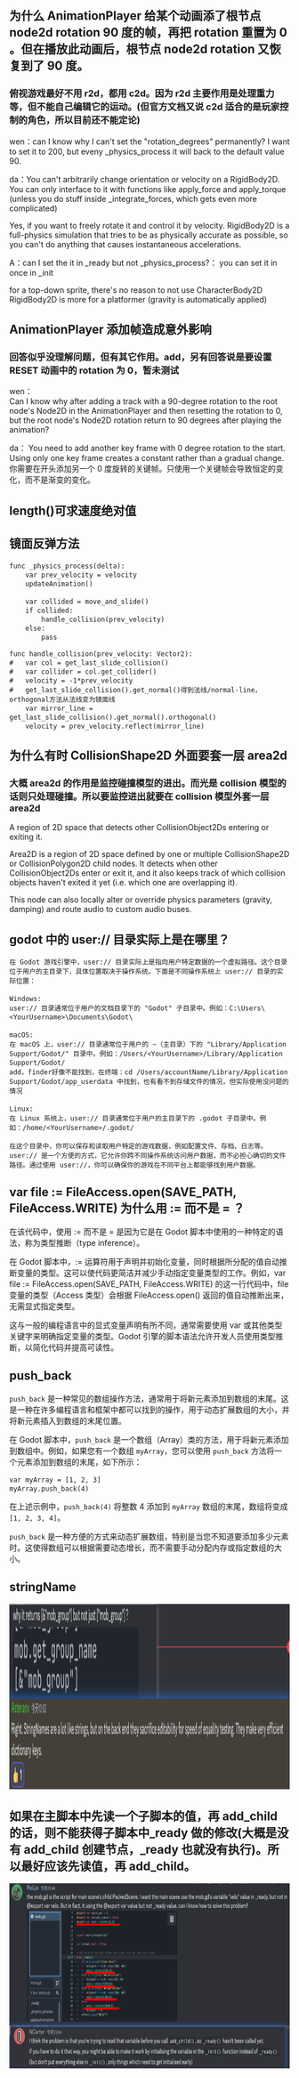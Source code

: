 ## 为什么 AnimationPlayer 给某个动画添了根节点 node2d rotation 90 度的帧，再把 rotation 重置为 0 。但在播放此动画后，根节点 node2d rotation 又恢复到了 90 度。

### 俯视游戏最好不用 r2d，都用 c2d。因为 r2d 主要作用是处理重力等，但不能自己编辑它的运动。(但官方文档又说 c2d 适合的是玩家控制的角色，所以目前还不能定论)

wen：can I know why I can't set the "rotation_degrees" permanently? I want to set it to 200, but eveny \_physics_process it will back to the default value 90.

da：You can't arbitrarily change orientation or velocity on a RigidBody2D. You can only interface to it with functions like apply_force and apply_torque (unless you do stuff inside \_integrate_forces, which gets even more complicated)

Yes, if you want to freely rotate it and control it by velocity. RigidBody2D is a full-physics simulation that tries to be as physically accurate as possible, so you can't do anything that causes instantaneous accelerations.

A：can I set the it in \_ready but not \_physics_process?：
you can set it in once in \_init

for a top-down sprite, there's no reason to not use CharacterBody2D
RigidBody2D is more for a platformer (gravity is automatically applied)

## AnimationPlayer 添加帧造成意外影响

### 回答似乎没理解问题，但有其它作用。add，另有回答说是要设置 RESET 动画中的 rotation 为 0，暂未测试

wen：  
Can I know why after adding a track with a 90-degree rotation to the root node's Node2D in the AnimationPlayer and then resetting the rotation to 0, but the root node's Node2D rotation return to 90 degrees after playing the animation?

da：
You need to add another key frame with 0 degree rotation to the start. Using only one key frame creates a constant rather than a gradual change.  
你需要在开头添加另一个 0 度旋转的关键帧。只使用一个关键帧会导致恒定的变化，而不是渐变的变化。

## length()可求速度绝对值

## 镜面反弹方法

```
func _physics_process(delta):
	var prev_velocity = velocity
	updateAnimation()

	var collided = move_and_slide()
	if collided:
		handle_collision(prev_velocity)
	else:
		pass
```

```
func handle_collision(prev_velocity: Vector2):
#	var col = get_last_slide_collision()
#	var collider = col.get_collider()
#	velocity = -1*prev_velocity
#   get_last_slide_collision().get_normal()得到法线/normal-line，orthogonal方法从法线变为镜面线
	var mirror_line = get_last_slide_collision().get_normal().orthogonal()
	velocity = prev_velocity.reflect(mirror_line)
```

## 为什么有时 CollisionShape2D 外面要套一层 area2d

### 大概 area2d 的作用是监控碰撞模型的进出。而光是 collision 模型的话则只处理碰撞。所以要监控进出就要在 collision 模型外套一层 area2d

A region of 2D space that detects other CollisionObject2Ds entering or exiting it.

Area2D is a region of 2D space defined by one or multiple CollisionShape2D or CollisionPolygon2D child nodes. It detects when other CollisionObject2Ds enter or exit it, and it also keeps track of which collision objects haven't exited it yet (i.e. which one are overlapping it).

This node can also locally alter or override physics parameters (gravity, damping) and route audio to custom audio buses.

## godot 中的 user:// 目录实际上是在哪里？

```
在 Godot 游戏引擎中，user:// 目录实际上是指向用户特定数据的一个虚拟路径。这个目录位于用户的主目录下，具体位置取决于操作系统。下面是不同操作系统上 user:// 目录的实际位置：

Windows:
user:// 目录通常位于用户的文档目录下的 "Godot" 子目录中。例如：C:\Users\<YourUsername>\Documents\Godot\

macOS:
在 macOS 上，user:// 目录通常位于用户的 ~（主目录）下的 "Library/Application Support/Godot/" 目录中。例如：/Users/<YourUsername>/Library/Application Support/Godot/
add，finder好像不能找到，在终端：cd /Users/accountName/Library/Application Support/Godot/app_userdata 中找到，也有看不到存储文件的情况，但实际使用没问题的情况

Linux:
在 Linux 系统上，user:// 目录通常位于用户的主目录下的 .godot 子目录中。例如：/home/<YourUsername>/.godot/

在这个目录中，你可以保存和读取用户特定的游戏数据，例如配置文件、存档、日志等。user:// 是一个方便的方式，它允许你跨不同操作系统访问用户数据，而不必担心确切的文件路径。通过使用 user://，你可以确保你的游戏在不同平台上都能够找到用户数据。

```

## var file := FileAccess.open(SAVE_PATH, FileAccess.WRITE) 为什么用 := 而不是 = ？

在该代码中，使用 := 而不是 = 是因为它是在 Godot 脚本中使用的一种特定的语法，称为类型推断（type inference）。

在 Godot 脚本中，:= 运算符用于声明并初始化变量，同时根据所分配的值自动推断变量的类型。这可以使代码更简洁并减少手动指定变量类型的工作。例如，var file := FileAccess.open(SAVE_PATH, FileAccess.WRITE) 的这一行代码中，file 变量的类型（Access 类型）会根据 FileAccess.open() 返回的值自动推断出来，无需显式指定类型。

这与一般的编程语言中的显式变量声明有所不同，通常需要使用 var 或其他类型关键字来明确指定变量的类型。Godot 引擎的脚本语法允许开发人员使用类型推断，以简化代码并提高可读性。

## push_back

`push_back` 是一种常见的数组操作方法，通常用于将新元素添加到数组的末尾。这是一种在许多编程语言和框架中都可以找到的操作，用于动态扩展数组的大小，并将新元素插入到数组的末尾位置。

在 Godot 脚本中，`push_back` 是一个数组（Array）类的方法，用于将新元素添加到数组中。例如，如果您有一个数组 `myArray`，您可以使用 `push_back` 方法将一个元素添加到数组的末尾，如下所示：

```gdscript
var myArray = [1, 2, 3]
myArray.push_back(4)
```

在上述示例中，`push_back(4)` 将整数 4 添加到 `myArray` 数组的末尾，数组将变成 `[1, 2, 3, 4]`。

`push_back` 是一种方便的方式来动态扩展数组，特别是当您不知道要添加多少元素时。这使得数组可以根据需要动态增长，而不需要手动分配内存或指定数组的大小。

## stringName

<img src='./img/2023-10-27-10-58-42.png' height=333px></img>

## 如果在主脚本中先读一个子脚本的值，再 add_child 的话，则不能获得子脚本中\_ready 做的修改(大概是没有 add_child 创建节点，\_ready 也就没有执行)。所以最好应该先读值，再 add_child。

<img src='./img/2023-10-29-23-11-48.png' height=333px></img>
